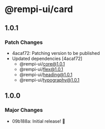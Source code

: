# @rempi-ui/card

## 1.0.1

### Patch Changes

- 4acaf72: Patching version to be published
- Updated dependencies [4acaf72]
  - @rempi-ui/core@1.0.1
  - @rempi-ui/flex@1.0.1
  - @rempi-ui/heading@1.0.1
  - @rempi-ui/typography@1.0.1

## 1.0.0

### Major Changes

- 09b188a: Initial release! 🎉
